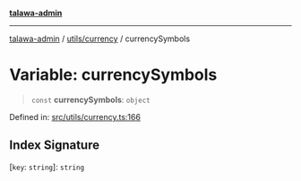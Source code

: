 [**talawa-admin**](../../../README.md)

***

[talawa-admin](../../../README.md) / [utils/currency](../README.md) / currencySymbols

# Variable: currencySymbols

> `const` **currencySymbols**: `object`

Defined in: [src/utils/currency.ts:166](https://github.com/gautam-divyanshu/talawa-admin/blob/334f0f7773e45df65600a1da08d00c41806347e4/src/utils/currency.ts#L166)

## Index Signature

\[`key`: `string`\]: `string`
